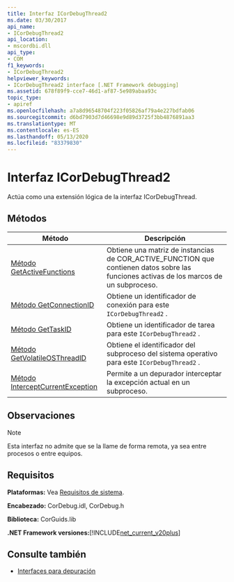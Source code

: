 ```yaml
---
title: Interfaz ICorDebugThread2
ms.date: 03/30/2017
api_name:
- ICorDebugThread2
api_location:
- mscordbi.dll
api_type:
- COM
f1_keywords:
- ICorDebugThread2
helpviewer_keywords:
- ICorDebugThread2 interface [.NET Framework debugging]
ms.assetid: 678f89f9-cce7-46d1-af87-5e989abaa93c
topic_type:
- apiref
ms.openlocfilehash: a7a8d96548704f223f05826af79a4e227bdfab06
ms.sourcegitcommit: d6bd7903d7d46698e9d89d3725f3bb4876891aa3
ms.translationtype: MT
ms.contentlocale: es-ES
ms.lasthandoff: 05/13/2020
ms.locfileid: "83379830"
---
```

# <a name="icordebugthread2-interface"></a>Interfaz ICorDebugThread2
Actúa como una extensión lógica de la interfaz ICorDebugThread.  
  
## <a name="methods"></a>Métodos  
  
|Método|Descripción|  
|------------|-----------------|  
|[Método GetActiveFunctions](icordebugthread2-getactivefunctions-method.md)|Obtiene una matriz de instancias de COR_ACTIVE_FUNCTION que contienen datos sobre las funciones activas de los marcos de un subproceso.|  
|[Método GetConnectionID](icordebugthread2-getconnectionid-method.md)|Obtiene un identificador de conexión para este `ICorDebugThread2` .|  
|[Método GetTaskID](icordebugthread2-gettaskid-method.md)|Obtiene un identificador de tarea para este `ICorDebugThread2` .|  
|[Método GetVolatileOSThreadID](icordebugthread2-getvolatileosthreadid-method.md)|Obtiene el identificador del subproceso del sistema operativo para este `ICorDebugThread2` .|  
|[Método InterceptCurrentException](icordebugthread2-interceptcurrentexception-method.md)|Permite a un depurador interceptar la excepción actual en un subproceso.|  
  
## <a name="remarks"></a>Observaciones  
  
> [!NOTE]
> Esta interfaz no admite que se la llame de forma remota, ya sea entre procesos o entre equipos.  
  
## <a name="requirements"></a>Requisitos  
 **Plataformas:** Vea [Requisitos de sistema](../../get-started/system-requirements.md).  
  
 **Encabezado:** CorDebug.idl, CorDebug.h  
  
 **Biblioteca:** CorGuids.lib  
  
 **.NET Framework versiones:**[!INCLUDE[net_current_v20plus](../../../../includes/net-current-v20plus-md.md)]  
  
## <a name="see-also"></a>Consulte también

- [Interfaces para depuración](debugging-interfaces.md)
